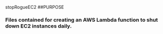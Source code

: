 stopRogueEC2
##PURPOSE
### Files contained for creating an AWS Lambda function to shut down EC2 instances daily.


